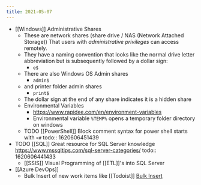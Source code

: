 ```yaml
---
title: 2021-05-07
---
```


- [[Windows]] Administrative Shares
	- These are network shares (share drive / NAS (Network Attached Storage)) That users with _administrative privileges_ can access remotely.
	- They have a naming convention that looks like the normal drive letter abbreviation but is subsequently followed by a dollar sign:
		- `e$`
	- There are also Windows OS Admin shares
		- `admin$`
	- and printer folder admin shares
		- `print$`
	- The dollar sign at the end of any share indicates it is a hidden share
	- Environmental Variables
		- https://www.rapidee.com/en/environment-variables
		- Environmental variable `%TEMP%` opens a temporary folder directory on windows
	- TODO [[PowerShell]] Block comment syntax for power shell starts with `<#`
	  todo:: 1620606451439
- TODO [[SQL]] Great resource for SQL Server knowledge https://www.mssqltips.com/sql-server-categories/
  todo:: 1620606441433
	- [[SSIS]] Visual Programming of [[ETL]]'s into SQL Server
- [[Azure DevOps]]
	- Bulk Insert of new work items like [[Todoist]] [Bulk Insert](https://docs.microsoft.com/en-us/azure/devops/boards/queries/import-work-items-from-csv?view=azure-devops)